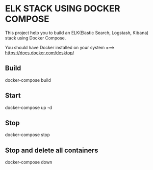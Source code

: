 # ELK STACK USING DOCKER COMPOSE

This project help you to build an ELK(Elastic Search, Logstash, Kibana) stack using Docker Compose.

You should have Docker installed on your system ===> https://docs.docker.com/desktop/

## Build
docker-compose build

## Start 
docker-compose up -d

## Stop
docker-compose stop

## Stop and delete all containers
docker-compose down 
